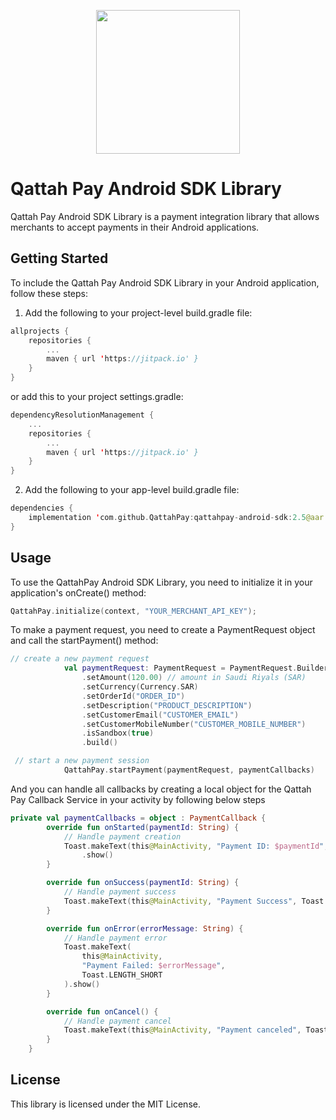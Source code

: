 <p align="center">
    <img src="https://random-bucket.fra1.cdn.digitaloceanspaces.com/images/logo_en.svg"
        height="230">
        
</p>

# Qattah Pay Android SDK Library

Qattah Pay Android SDK Library is a payment integration library that allows merchants to accept payments in their Android applications.

## Getting Started

To include the Qattah Pay Android SDK Library in your Android application, follow these steps:

1. Add the following to your project-level build.gradle file:

```kotlin
allprojects {
    repositories {
        ...
        maven { url 'https://jitpack.io' }
    }
}
```

or add this to your project settings.gradle:
```kotlin
dependencyResolutionManagement {
    ...
    repositories {
        ...
        maven { url 'https://jitpack.io' }
    }
}

```

2. Add the following to your app-level build.gradle file:

```kotlin
dependencies {
    implementation 'com.github.QattahPay:qattahpay-android-sdk:2.5@aar'
}

```

## Usage

To use the QattahPay Android SDK Library, you need to initialize it in your application's onCreate() method:

```kotlin
QattahPay.initialize(context, "YOUR_MERCHANT_API_KEY");

```

To make a payment request, you need to create a PaymentRequest object and call the startPayment() method:

```kotlin
// create a new payment request
            val paymentRequest: PaymentRequest = PaymentRequest.Builder()
                .setAmount(120.00) // amount in Saudi Riyals (SAR)
                .setCurrency(Currency.SAR)
                .setOrderId("ORDER_ID")
                .setDescription("PRODUCT_DESCRIPTION")
                .setCustomerEmail("CUSTOMER_EMAIL")
                .setCustomerMobileNumber("CUSTOMER_MOBILE_NUMBER")
                .isSandbox(true)
                .build()

 // start a new payment session
            QattahPay.startPayment(paymentRequest, paymentCallbacks)

```

And you can handle all callbacks by creating a local object for the Qattah Pay Callback Service in your activity by following below steps

```kotlin
private val paymentCallbacks = object : PaymentCallback {
        override fun onStarted(paymentId: String) {
            // Handle payment creation
            Toast.makeText(this@MainActivity, "Payment ID: $paymentId", Toast.LENGTH_SHORT)
                .show()
        }

        override fun onSuccess(paymentId: String) {
            // Handle payment success
            Toast.makeText(this@MainActivity, "Payment Success", Toast.LENGTH_SHORT).show()
        }

        override fun onError(errorMessage: String) {
            // Handle payment error
            Toast.makeText(
                this@MainActivity,
                "Payment Failed: $errorMessage",
                Toast.LENGTH_SHORT
            ).show()
        }

        override fun onCancel() {
            // Handle payment cancel
            Toast.makeText(this@MainActivity, "Payment canceled", Toast.LENGTH_LONG).show()
        }
    }
```

## License

This library is licensed under the MIT License.
